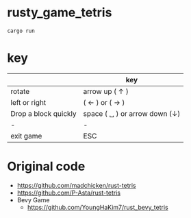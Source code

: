 # rusty_game_tetris

```
cargo run
```

# key

||key|
|-|-|
|rotate |arrow up ( ↑ )|
|left or right | ( ← )  or ( → ) |
|Drop a block quickly | space ( ␣ ) or arrow down (↓) |
|-|-|
|exit game| ESC |


# Original code
- https://github.com/madchicken/rust-tetris
- https://github.com/P-Asta/rust-tetris
- Bevy Game
  - https://github.com/YoungHaKim7/rust_bevy_tetris
